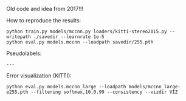 Old code and idea from 2017!!!

How to reproduce the results:

```
python train.py models/mccnn.py loaders/kitti-stereo2015.py --writepath ./savedir --learnrate 1e-5
python eval.py models.mccnn --loadpath savedir/255.pth
```

Pseudolabels:

```
---
```

Error visualization (KITTI):

```
python eval.py models.mccnn_large --loadpath models/mccnn_large-e255.pth --filtering softmax,10,0.99 --consistency --vizdir VIZ
```
